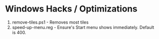 # Windows Hacks / Optimizations

1. remove-tiles.ps1 - Removes most tiles
2. speed-up-menu.reg - Ensure's Start menu shows immediately. Default is 400.
